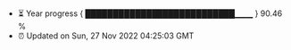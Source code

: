 - ⏳ Year progress { ███████████████████████████▁▁▁ } 90.46 %
- ⏰ Updated on Sun, 27 Nov 2022 04:25:03 GMT


